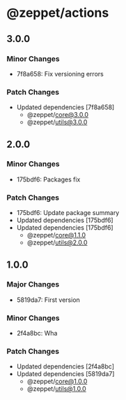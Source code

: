 # @zeppet/actions

## 3.0.0

### Minor Changes

- 7f8a658: Fix versioning errors

### Patch Changes

- Updated dependencies [7f8a658]
  - @zeppet/core@3.0.0
  - @zeppet/utils@3.0.0

## 2.0.0

### Minor Changes

- 175bdf6: Packages fix

### Patch Changes

- 175bdf6: Update package summary
- Updated dependencies [175bdf6]
- Updated dependencies [175bdf6]
  - @zeppet/core@1.1.0
  - @zeppet/utils@2.0.0

## 1.0.0

### Major Changes

- 5819da7: First version

### Minor Changes

- 2f4a8bc: Wha

### Patch Changes

- Updated dependencies [2f4a8bc]
- Updated dependencies [5819da7]
  - @zeppet/core@1.0.0
  - @zeppet/utils@1.0.0
